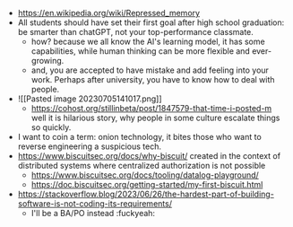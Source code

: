 - https://en.wikipedia.org/wiki/Repressed_memory
- All students should have set their first goal after high school graduation: be smarter than chatGPT, not your top-performance classmate.
	- how? because we all know the AI's learning model, it has some capabilities, while human thinking can be more flexible and ever-growing.
	- and, you are accepted to have mistake and add feeling into your work. Perhaps after university, you have to know how to deal with people.
- ![[Pasted image 20230705141017.png]]
	- https://cohost.org/stillinbeta/post/1847579-that-time-i-posted-m well it is hilarious story, why people in some culture escalate things so quickly.
- I want to coin a term: onion technology, it bites those who want to reverse engineering a suspicious tech.
- https://www.biscuitsec.org/docs/why-biscuit/ created in the context of distributed systems where centralized authorization is not possible
	- https://www.biscuitsec.org/docs/tooling/datalog-playground/
	- https://doc.biscuitsec.org/getting-started/my-first-biscuit.html
- https://stackoverflow.blog/2023/06/26/the-hardest-part-of-building-software-is-not-coding-its-requirements/
	- I'll be a BA/PO instead :fuckyeah: